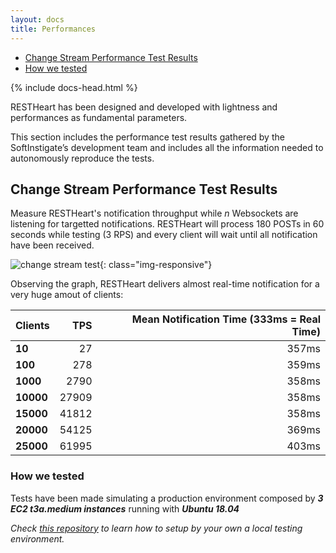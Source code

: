 ```yaml
---
layout: docs
title: Performances
---
```


<div markdown="1" class="d-none d-xl-block col-xl-2 order-last bd-toc">

* [Change Stream Performance Test Results](#change-stream-performance-test-results)
* [How we tested](#how-we-tested)

</div>
<div markdown="1" class="col-12 col-md-9 col-xl-8 py-md-3 bd-content">

{% include docs-head.html %} 


RESTHeart has been designed and developed with lightness and
performances as fundamental parameters.

This section includes the performance test results gathered by the
SoftInstigate’s development team and includes all the information needed
to autonomously reproduce the tests.

## Change Stream Performance Test Results

Measure RESTHeart's notification throughput while _n_ Websockets are listening for targetted notifications.
RESTHeart will process 180 POSTs in 60 seconds while testing (3 RPS) and every client will wait until all notification have been received.


![change stream test](http://localhost:4000/images/perftest/change-stream-test.png){: class="img-responsive"}

Observing the graph, RESTHeart delivers almost real-time notification for a very huge amout of clients:

|  Clients     |              TPS             | Mean Notification Time (333ms = Real Time) |
|:-------------|-----------------------------:|-------------------------------------------:|
| **10**       |      27                      |             357ms                          |
| **100**      |      278                     |             359ms                          |                       
| **1000**     |      2790                    |             358ms                          |
| **10000**    |      27909                   |             358ms                          |
| **15000**    |      41812                   |             358ms                          |
| **20000**    |      54125                   |             369ms                          |
| **25000**    |      61995                   |             403ms                          |


### How we tested

Tests have been made simulating a production environment composed by ***3 EC2 t3a.medium instances*** running with ***Ubuntu 18.04***

_Check [this repository](https://github.com/SoftInstigate/restheart-perftest) to learn how to setup by your own a local testing environment._
